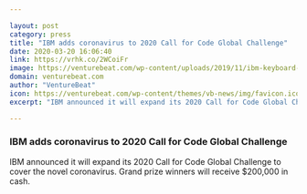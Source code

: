 ```yaml
---

layout: post
category: press
title: "IBM adds coronavirus to 2020 Call for Code Global Challenge"
date: 2020-03-20 16:06:40
link: https://vrhk.co/2WCoiFr
image: https://venturebeat.com/wp-content/uploads/2019/11/ibm-keyboard-logo.png?w=1200&strip=all
domain: venturebeat.com
author: "VentureBeat"
icon: https://venturebeat.com/wp-content/themes/vb-news/img/favicon.ico
excerpt: "IBM announced it will expand its 2020 Call for Code Global Challenge to cover the novel coronavirus. Grand prize winners will receive $200,000 in cash."

---
```


### IBM adds coronavirus to 2020 Call for Code Global Challenge

IBM announced it will expand its 2020 Call for Code Global Challenge to cover the novel coronavirus. Grand prize winners will receive $200,000 in cash.